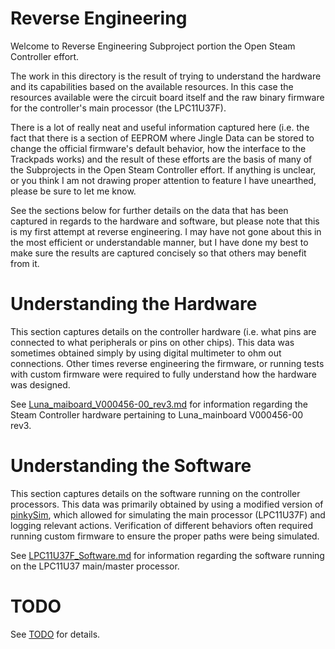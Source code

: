 # Reverse Engineering

Welcome to Reverse Engineering Subproject portion the Open Steam Controller effort. 
 
The work in this directory is the result of trying to understand the hardware
 and its capabilities based on the available resources. In this case the resources
 available were the circuit board itself and the raw binary firmware for the
 controller's main processor (the LPC11U37F). 

There is a lot of really neat and useful information captured here (i.e. the
 fact that there is a section of EEPROM where Jingle Data can be stored to
 change the official firmware's default behavior, how the interface to the
 Trackpads works) and the result of these efforts are the basis of many of the 
 Subprojects in the Open Steam Controller effort. If anything is unclear, or
 you think I am not drawing proper attention to feature I have unearthed,
 please be sure to let me know.

See the sections below for further details on the data that has been captured
 in regards to the hardware and software, but please note that this is my first attempt
 at reverse engineering. I may have not gone about this in the most efficient
 or understandable manner, but I have done my best to make sure the results
 are captured concisely so that others may benefit from it. 


# Understanding the Hardware

This section captures details on the controller hardware (i.e. what pins are
 connected to what peripherals or pins on other chips). This data was sometimes
 obtained simply by using digital multimeter to ohm out connections. Other times
 reverse engineering the firmware, or running tests with custom firmware were
 required to fully understand how the hardware was designed. 

See [Luna_maiboard_V000456-00_rev3.md](./Luna_maiboard_V000456-00_rev3.md) 
 for information regarding the Steam Controller hardware pertaining to 
 Luna_mainboard V000456-00 rev3.


# Understanding the Software

This section captures details on the software running on the controller 
 processors. This data was primarily obtained by using a modified version
 of [pinkySim](https://github.com/greggersaurus/pinkySim), which allowed for
 simulating the main processor (LPC11U37F) and logging relevant actions. 
 Verification of different behaviors often required running custom firmware
 to ensure the proper paths were being simulated. 

See [LPC11U37F_Software.md](./LPC11U37F_Software.md) for information regarding
 the software running on the LPC11U37 main/master processor.


# TODO

See [TODO](./TODO.md) for details.
